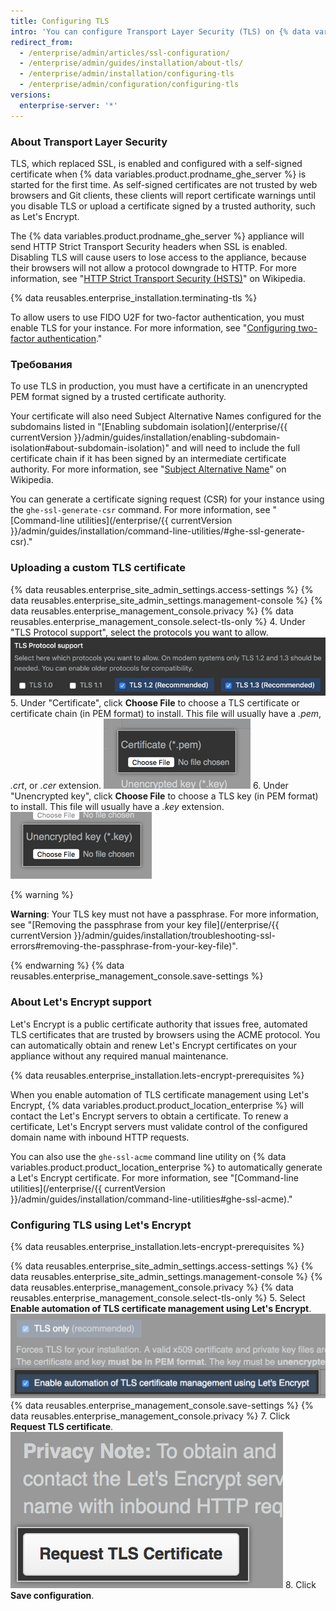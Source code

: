 ```yaml
---
title: Configuring TLS
intro: 'You can configure Transport Layer Security (TLS) on {% data variables.product.product_location_enterprise %} so that you can use a certificate that is signed by a trusted certificate authority.'
redirect_from:
  - /enterprise/admin/articles/ssl-configuration/
  - /enterprise/admin/guides/installation/about-tls/
  - /enterprise/admin/installation/configuring-tls
  - /enterprise/admin/configuration/configuring-tls
versions:
  enterprise-server: '*'
---
```


### About Transport Layer Security

TLS, which replaced SSL, is enabled and configured with a self-signed certificate when {% data variables.product.prodname_ghe_server %} is started for the first time. As self-signed certificates are not trusted by web browsers and Git clients, these clients will report certificate warnings until you disable TLS or upload a certificate signed by a trusted authority, such as Let's Encrypt.

The {% data variables.product.prodname_ghe_server %} appliance will send HTTP Strict Transport Security headers when SSL is enabled. Disabling TLS will cause users to lose access to the appliance, because their browsers will not allow a protocol downgrade to HTTP. For more information, see "[HTTP Strict Transport Security (HSTS)](https://en.wikipedia.org/wiki/HTTP_Strict_Transport_Security)" on Wikipedia.

{% data reusables.enterprise_installation.terminating-tls %}

To allow users to use FIDO U2F for two-factor authentication, you must enable TLS for your instance. For more information, see "[Configuring two-factor authentication](/articles/configuring-two-factor-authentication)."

### Требования

To use TLS in production, you must have a certificate in an unencrypted PEM format signed by a trusted certificate authority.

Your certificate will also need Subject Alternative Names configured for the subdomains listed in "[Enabling subdomain isolation](/enterprise/{{ currentVersion }}/admin/guides/installation/enabling-subdomain-isolation#about-subdomain-isolation)" and will need to include the full certificate chain if it has been signed by an intermediate certificate authority. For more information, see "[Subject Alternative Name](http://en.wikipedia.org/wiki/SubjectAltName)" on Wikipedia.

You can generate a certificate signing request (CSR) for your instance using the `ghe-ssl-generate-csr` command. For more information, see "[Command-line utilities](/enterprise/{{ currentVersion }}/admin/guides/installation/command-line-utilities/#ghe-ssl-generate-csr)."

### Uploading a custom TLS certificate

{% data reusables.enterprise_site_admin_settings.access-settings %}
{% data reusables.enterprise_site_admin_settings.management-console %}
{% data reusables.enterprise_management_console.privacy %}
{% data reusables.enterprise_management_console.select-tls-only %}
4. Under "TLS Protocol support", select the protocols you want to allow. ![Radio buttons with options to choose TLS protocols](/assets/images/enterprise/management-console/tls-protocol-support.png)
5. Under "Certificate", click **Choose File** to choose a TLS certificate or certificate chain (in PEM format) to install. This file will usually have a *.pem*, *.crt*, or *.cer* extension. ![Button to find TLS certificate file](/assets/images/enterprise/management-console/install-tls-certificate.png)
6. Under "Unencrypted key", click **Choose File** to choose a TLS key (in PEM format) to install. This file will usually have a *.key* extension. ![Button to find TLS key file](/assets/images/enterprise/management-console/install-tls-key.png)

  {% warning %}

  **Warning**: Your TLS key must not have a passphrase. For more information, see "[Removing the passphrase from your key file](/enterprise/{{ currentVersion }}/admin/guides/installation/troubleshooting-ssl-errors#removing-the-passphrase-from-your-key-file)".

  {% endwarning %}
{% data reusables.enterprise_management_console.save-settings %}

### About Let's Encrypt support

Let's Encrypt is a public certificate authority that issues free, automated TLS certificates that are trusted by browsers using the ACME protocol. You can automatically obtain and renew Let's Encrypt certificates on your appliance without any required manual maintenance.

{% data reusables.enterprise_installation.lets-encrypt-prerequisites %}

When you enable automation of TLS certificate management using Let's Encrypt, {% data variables.product.product_location_enterprise %} will contact the Let's Encrypt servers to obtain a certificate. To renew a certificate, Let's Encrypt servers must validate control of the configured domain name with inbound HTTP requests.

You can also use the `ghe-ssl-acme` command line utility on {% data variables.product.product_location_enterprise %} to automatically generate a Let's Encrypt certificate. For more information, see "[Command-line utilities](/enterprise/{{ currentVersion }}/admin/guides/installation/command-line-utilities#ghe-ssl-acme)."

### Configuring TLS using Let's Encrypt

{% data reusables.enterprise_installation.lets-encrypt-prerequisites %}

{% data reusables.enterprise_site_admin_settings.access-settings %}
{% data reusables.enterprise_site_admin_settings.management-console %}
{% data reusables.enterprise_management_console.privacy %}
{% data reusables.enterprise_management_console.select-tls-only %}
5. Select **Enable automation of TLS certificate management using Let's Encrypt**. ![Checkbox to enable Let's Encrypt](/assets/images/enterprise/management-console/lets-encrypt-checkbox.png)
{% data reusables.enterprise_management_console.save-settings %}
{% data reusables.enterprise_management_console.privacy %}
7. Click **Request TLS certificate**. ![Request TLS certificate button](/assets/images/enterprise/management-console/request-tls-button.png)
8. Click **Save configuration**.

